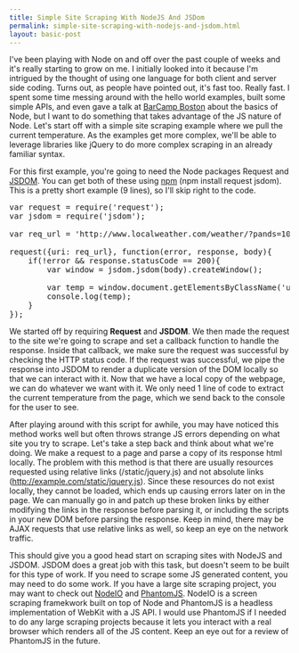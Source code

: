 ```yaml
---
title: Simple Site Scraping With NodeJS And JSDom
permalink: simple-site-scraping-with-nodejs-and-jsdom.html
layout: basic-post
---
```


I've been playing with Node on and off over the past couple of weeks and it's really starting to grow on me. I initially looked into it because I'm intrigued by the thought of using one language for both client and server side coding. Turns out, as people have pointed out, it's fast too. Really fast. I spent some time messing around with the hello world examples, built some simple APIs, and even gave a talk at [BarCamp Boston](http://barcampboston.org) about the basics of Node, but I want to do something that takes advantage of the JS nature of Node. Let's start off with a simple site scraping example where we pull the current temperature. As the examples get more complex, we'll be able to leverage libraries like jQuery to do more complex scraping in an already familiar syntax.

For this first example, you're going to need the Node packages Request and [JSDOM](https://github.com/tmpvar/jsdom). You can get both of these using [npm](http://npmjs.org/) (npm install request jsdom). This is a pretty short example (9 lines), so I'll skip right to the code.


<pre>
var request = require('request');
var jsdom = require('jsdom');

var req_url = 'http://www.localweather.com/weather/?pands=10001';

request({uri: req_url}, function(error, response, body){
	if(!error && response.statusCode == 200){
		var window = jsdom.jsdom(body).createWindow();
		
		var temp = window.document.getElementsByClassName('u-eng')[0].innerHTML;
		console.log(temp);
	}
});
</pre>


We started off by requiring **Request** and **JSDOM**. We then made the request to the site we're going to scrape and set a callback function to handle the response. Inside that callback, we make sure the request was successful by checking the HTTP status code. If the request was successful, we pipe the response into JSDOM to render a duplicate version of the DOM locally so that we can interact with it. Now that we have a local copy of the webpage, we can do whatever we want with it. We only need 1 line of code to extract the current temperature from the page, which we send back to the console for the user to see.

After playing around with this script for awhile, you may have noticed this method works well but often throws strange JS errors depending on what site you try to scrape. Let's take a step back and think about what we're doing. We make a request to a page and parse a copy of its response html locally. The problem with this method is that there are usually resources requested using relative links (/static/jquery.js) and not absolute links (http://example.com/static/jquery.js). Since these resources do not exist locally, they cannot be loaded, which ends up causing errors later on in the page. We can manually go in and patch up these broken links by either modifying the links in the response before parsing it, or including the scripts in your new DOM before parsing the response. Keep in mind, there may be AJAX requests that use relative links as well, so keep an eye on the network traffic.

This should give you a good head start on scraping sites with NodeJS and JSDOM. JSDOM does a great job with this task, but doesn't seem to be built for this type of work. If you need to scrape some JS generated content, you may need to do some work. If you have a large site scraping project, you may want to check out [NodeIO](http://node.io) and [PhantomJS](http://phantomjs.org). NodeIO is a screen scraping framekwork built on top of Node and PhantomJS is a headless implementation of WebKit with a JS API. I would use PhantomJS if I needed to do any large scraping projects because it lets you interact with a real browser which renders all of the JS content. Keep an eye out for a review of PhantomJS in the future.

